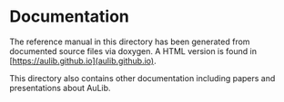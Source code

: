 Documentation
=========================

The reference manual in this directory has been generated from documented source files via
doxygen. A HTML version is found in [https://aulib.github.io](aulib.github.io).

This directory also contains other documentation including papers and presentations
about AuLib.
